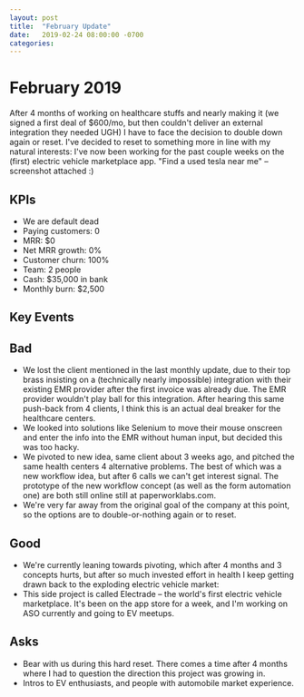 ```yaml
---
layout: post
title:  "February Update"
date:   2019-02-24 08:00:00 -0700
categories: 
---
```


February 2019
=============

After 4 months of working on healthcare stuffs and nearly making it (we signed a first deal of $600/mo, but then couldn't deliver an external integration they needed UGH) I have to face the decision to double down again or reset. I've decided to reset to something more in line with my natural interests: I've now been working for the past couple weeks on the (first) electric vehicle marketplace app. "Find a used tesla near me" – screenshot attached :)

KPIs
----
* We are default dead
* Paying customers: 0
* MRR: $0
* Net MRR growth: 0%
* Customer churn: 100%
* Team: 2 people
* Cash: $35,000 in bank
* Monthly burn: $2,500


Key Events
----

Bad
----
* We lost the client mentioned in the last monthly update, due to their top brass insisting on a (technically nearly impossible) integration with their existing EMR provider after the first invoice was already due. The EMR provider wouldn't play ball for this integration. After hearing this same push-back from 4 clients, I think this is an actual deal breaker for the healthcare centers.
* We looked into solutions like Selenium to move their mouse onscreen and enter the info into the EMR without human input, but decided this was too hacky.
* We pivoted to new idea, same client about 3 weeks ago, and pitched the same health centers 4 alternative problems. The best of which was a new workflow idea, but after 6 calls we can't get interest signal. The prototype of the new workflow concept (as well as the form automation one) are both still online still at paperworklabs.com.
* We're very far away from the original goal of the company at this point, so the options are to double-or-nothing again or to reset.

Good
----
* We're currently leaning towards pivoting, which after 4 months and 3 concepts hurts, but after so much invested effort in health I keep getting drawn back to the exploding electric vehicle market:
* This side project is called Electrade – the world's first electric vehicle marketplace. It's been on the app store for a week, and I'm working on ASO currently and going to EV meetups.


Asks
----
* Bear with us during this hard reset. There comes a time after 4 months where I had to question the direction this project was growing in.
* Intros to EV enthusiasts, and people with automobile market experience.